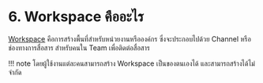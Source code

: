 # 6. Workspace คืออะไร

[Workspace](https://slack.com/help/articles/212675257-Join-a-Slack-workspace#:~:text=A%20Slack%20workspace%20is%20made,Slack%20accounts%20for%20each%20one.) คือการสร้างพื้นที่สำหรับหน่วยงานหรือองค์กร ซึ่งจะประกอบไปด้วย Channel หรือช่องทางการสื่อสาร สำหรับคนใน Team เพื่อติดต่อสื่อสาร 

!!! note
    โดยผู้ใช้งานแต่ละคนสามารถสร้าง Workspace เป็นของตนเองได้ และสามารถสร้างได้ไม่จำกัด

